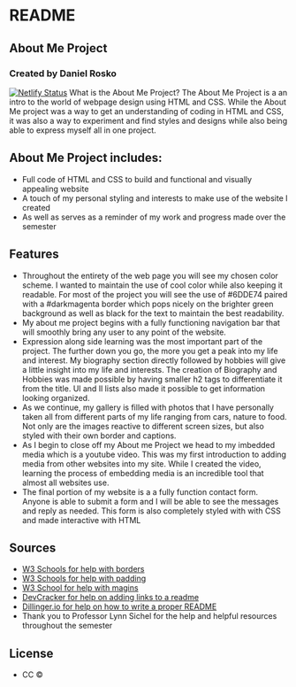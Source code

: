 # README
## About Me Project
### Created by Daniel Rosko
[![Netlify Status](https://api.netlify.com/api/v1/badges/646031c5-789e-40a5-b16e-9feb34c1c1d9/deploy-status)](https://app.netlify.com/sites/danrosko-aboutme/deploys)
What is the About Me Project? The About Me Project is a an intro to the world of webpage design using HTML and CSS. While the About Me project was a way to get an understanding of coding in HTML and CSS, it was also a way to experiment and find styles and designs while also being able to express myself all in one project.

## About Me Project includes:

- Full code of HTML and CSS to build and functional and visually appealing website
- A touch of my personal styling and interests to make use of the website I created
- As well as serves as a reminder of my work and progress made over the semester

## Features
- Throughout the entirety of the web page you will see my chosen color scheme. I wanted to maintain the use of cool color while also keeping it readable. For most of the project you will see the use of #6DDE74 paired with a #darkmagenta border which pops nicely on the brighter green background as well as black for the text to maintain the best readability.
- My about me project begins with a fully functioning navigation bar that will smoothly bring any user to any point of the website.
- Expression along side learning was the most important part of the project. The further down you go, the more you get a peak into my life and interest. My biography section directly followed by hobbies will give a little insight into my life and interests. The creation of Biography and Hobbies was made possible by having smaller h2 tags to differentiate it from the title. Ul and Il lists also made it possible to get information looking organized.
- As we continue, my gallery is filled with photos that I have personally taken all from different parts of my life ranging from cars, nature to food. Not only are the images reactive to different screen sizes, but also styled with their own border and captions.
- As I begin to close off my About me Project we head to my imbedded media which is a youtube video. This was my first introduction to adding media from other websites into my site. While I created the video, learning the process of embedding media is an incredible tool that almost all websites use.
- The final portion of my website is a a fully function contact form. Anyone is able to submit a form and I will be able to see the messages and reply as needed. This form is also completely styled with with CSS and made interactive with HTML

## Sources
- [W3 Schools for help with borders](https://www.w3schools.com/css/css_border.asp)
- [W3 Schools for help with padding](https://www.w3schools.com/css/css_padding.asp)
- [W3 School for help with magins](https://www.w3schools.com/css/css_margin.asp)
- [DevCracker for help on adding links to a readme](https://devcracker.medium.com/how-to-add-a-link-or-hyperlink-in-readme-md-file-68752bb6499e)
- [Dillinger.io for help on how to write a proper README](https://dillinger.io/)
- Thank you to Professor Lynn Sichel for the help and helpful resources throughout the semester

## License
- CC ©




















   

   

